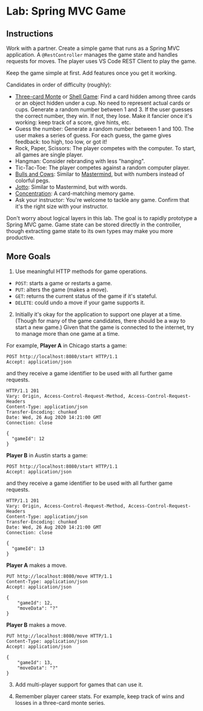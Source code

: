 
# Lab: Spring MVC Game

## Instructions

Work with a partner. Create a simple game that runs as a Spring MVC application. A `@RestController` manages the game state and handles requests for moves. The player uses VS Code REST Client to play the game.

Keep the game simple at first. Add features once you get it working.

Candidates in order of difficulty (roughly):

* [Three-card Monte](https://en.wikipedia.org/wiki/Three-card_Monte) or [Shell Game](https://en.wikipedia.org/wiki/Shell_game): Find a card hidden among three cards or an object hidden under a cup. No need to represent actual cards or cups. Generate a random number between 1 and 3. If the user guesses the correct number, they win. If not, they lose. Make it fancier once it's working: keep track of a score, give hints, etc.
* Guess the number: Generate a random number between 1 and 100. The user makes a series of guess. For each guess, the game gives feedback: too high, too low, or got it!
* Rock, Paper, Scissors: The player competes with the computer. To start, all games are single player.
* Hangman: Consider rebranding with less "hanging".
* Tic-Tac-Toe: The player competes against a random computer player.
* [Bulls and Cows](https://en.wikipedia.org/wiki/Bulls_and_Cows): Similar to [Mastermind](https://en.wikipedia.org/wiki/Mastermind_(board_game)), but with numbers instead of colorful pegs.
* [Jotto](https://en.wikipedia.org/wiki/Jotto): Similar to Mastermind, but with words.
* [Concentration](https://en.wikipedia.org/wiki/Concentration_(card_game)): A card-matching memory game.
* Ask your instructor: You're welcome to tackle any game. Confirm that it's the right size with your instructor.

Don't worry about logical layers in this lab. The goal is to rapidly prototype a Spring MVC game. Game state can be stored directly in the controller, though extracting game state to its own types may make you more productive.

## More Goals

1. Use meaningful HTTP methods for game operations.

* `POST`: starts a game or restarts a game.
* `PUT`: alters the game (makes a move).
* `GET`: returns the current status of the game if it's stateful.
* `DELETE`: could undo a move if your game supports it.

2. Initially it's okay for the application to support one player at a time. (Though for many of the game candidates, there should be a way to start a new game.) Given that the game is connected to the internet, try to manage more than one game at a time.

For example, **Player A** in Chicago starts a game:

```http
POST http://localhost:8080/start HTTP/1.1
Accept: application/json
```

and they receive a game identifier to be used with all further game requests.

```http
HTTP/1.1 201 
Vary: Origin, Access-Control-Request-Method, Access-Control-Request-Headers
Content-Type: application/json
Transfer-Encoding: chunked
Date: Wed, 26 Aug 2020 14:21:00 GMT
Connection: close

{ 
  "gameId": 12
}
```

**Player B** in Austin starts a game:

```http
POST http://localhost:8080/start HTTP/1.1
Accept: application/json
```

and they receive a game identifier to be used with all further game requests.

```http
HTTP/1.1 201 
Vary: Origin, Access-Control-Request-Method, Access-Control-Request-Headers
Content-Type: application/json
Transfer-Encoding: chunked
Date: Wed, 26 Aug 2020 14:21:00 GMT
Connection: close

{ 
  "gameId": 13
}
```

**Player A** makes a move.

```http
PUT http://localhost:8080/move HTTP/1.1
Content-Type: application/json
Accept: application/json

{
    "gameId": 12,
    "moveData": "?"
}
```

**Player B** makes a move.

```http
PUT http://localhost:8080/move HTTP/1.1
Content-Type: application/json
Accept: application/json

{
    "gameId": 13,
    "moveData": "?"
}
```

3. Add multi-player support for games that can use it.

4. Remember player career stats. For example, keep track of wins and losses in a three-card monte series.